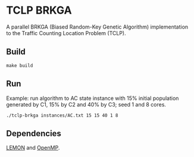 # TCLP BRKGA
A parallel BRKGA (Biased Random-Key Genetic Algorithm) implementation to the Traffic Counting Location Problem (TCLP).

## Build
```shell
make build
```

## Run
Example: run algorithm to AC state instance with 15% initial population generated by C1, 15% by C2 and 40% by C3; seed 1 and 8 cores.

```
./tclp-brkga instances/AC.txt 15 15 40 1 8
```

## Dependencies
[LEMON](https://lemon.cs.elte.hu/trac/lemon) and [OpenMP](https://www.openmp.org/).